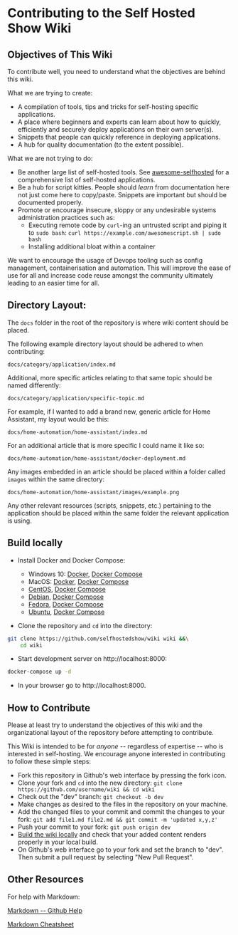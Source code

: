 # Contributing to the Self Hosted Show Wiki


## Objectives of This Wiki

To contribute well, you need to understand what the objectives are behind this wiki.

What we are trying to create:
- A compilation of tools, tips and tricks for self-hosting specific applications.
- A place where beginners and experts can learn about how to quickly, efficiently and securely deploy applications on their own server(s).
- Snippets that people can quickly reference in deploying applications.
- A hub for quality documentation (to the extent possible).

What we are not trying to do:
- Be another large list of self-hosted tools. See [awesome-selfhosted](https://github.com/awesome-selfhosted/awesome-selfhosted) for a comprehensive list of self-hosted applications.
- Be a hub for script kitties. People should _learn_ from documentation here not just come here to copy/paste. Snippets are important but should be documented properly.
- Promote or encourage insecure, sloppy or any undesirable systems administration practices such as:
  - Executing remote code by `curl`-ing an untrusted script and piping it to `sudo bash`: `curl https://example.com/awesomescript.sh | sudo bash`
  - Installing additional bloat within a container


We want to encourage the usage of Devops tooling such as config management, containerisation and automation. This will improve the ease of use for all and increase code reuse amongst the community ultimately leading to an easier time for all.

## Directory Layout:

The `docs` folder in the root of the repository is where wiki content should be placed.

The following example directory layout should be adhered to when contributing:

`docs/category/application/index.md`

Additional, more specific articles relating to that same topic should be named differently:

`docs/category/application/specific-topic.md` 

For example, if I wanted to add a brand new, generic article for Home Assistant, my layout would be this:

`docs/home-automation/home-assistant/index.md`


For an additional article that is more specific I could name it like so:

`docs/home-automation/home-assistant/docker-deployment.md`


Any images embedded in an article should be placed within a folder called `images` within the same directory:

`docs/home-automation/home-assistant/images/example.png`


Any other relevant resources (scripts, snippets, etc.) pertaining to the application should be placed within the same folder the relevant application is using.


## Build locally

- Install Docker and Docker Compose: 
  - Windows 10: [Docker](https://docs.docker.com/docker-for-windows/install/), [Docker Compose](https://docs.docker.com/compose/install/#install-compose-on-windows-desktop-systems)
  - MacOS: [Docker](https://docs.docker.com/docker-for-mac/install/), [Docker Compose](https://docs.docker.com/compose/install/#install-compose-on-macos)
  - [CentOS](https://docs.docker.com/install/linux/docker-ce/centos/), [Docker Compose](https://docs.docker.com/compose/install/#install-compose-on-linux-systems)
  - [Debian](https://docs.docker.com/install/linux/docker-ce/debian/), [Docker Compose](https://docs.docker.com/compose/install/#install-compose-on-linux-systems)
  - [Fedora](https://docs.docker.com/install/linux/docker-ce/fedora/), [Docker Compose](https://docs.docker.com/compose/install/#install-compose-on-linux-systems)
  - [Ubuntu](https://docs.docker.com/install/linux/docker-ce/ubuntu/), [Docker Compose](https://docs.docker.com/compose/install/#install-compose-on-linux-systems)

- Clone the repository and `cd` into the directory:

```bash
git clone https://github.com/selfhostedshow/wiki wiki &&\
	cd wiki
```

- Start development server on http://localhost:8000:

```bash
docker-compose up -d
```

- In your browser go to http://localhost:8000.


## How to Contribute

Please at least try to understand the objectives of this wiki and the organizational layout of the repository before attempting to contribute. 

This Wiki is intended to be for _anyone_ -- regardless of expertise -- who is interested in self-hosting. We encourage anyone interested in contributing to follow these simple steps:

- Fork this repository in Github's web interface by pressing the fork icon.
- Clone your fork and `cd` into the new directory: `git clone https://github.com/username/wiki && cd wiki`
- Check out the "dev" branch: `git checkout -b dev`
- Make changes as desired to the files in the repository on your machine.
- Add the changed files to your commit and commit the changes to your fork: `git add file1.md file2.md && git commit -m 'updated x,y,z'`
- Push your commit to your fork: `git push origin dev`
- [Build the wiki locally](https://github.com/selfhostedshow/wiki/blob/master/CONTRIBUTING.md#build-locally) and check that your added content renders properly in your local build.
- On Github's web interface go to your fork and set the branch to "dev". Then submit a pull request by selecting "New Pull Request".


## Other Resources

For help with Markdown:

[Markdown -- Github Help](https://help.github.com/en/github/writing-on-github)

[Markdown Cheatsheet](https://github.com/adam-p/markdown-here/wiki/Markdown-Cheatsheet)
